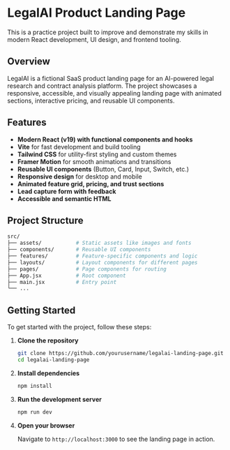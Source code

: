 # LegalAI Product Landing Page

This is a practice project built to improve and demonstrate my skills in modern React development, UI design, and frontend tooling.

## Overview

LegalAI is a fictional SaaS product landing page for an AI-powered legal research and contract analysis platform. The project showcases a responsive, accessible, and visually appealing landing page with animated sections, interactive pricing, and reusable UI components.

## Features

- **Modern React (v19) with functional components and hooks**
- **Vite** for fast development and build tooling
- **Tailwind CSS** for utility-first styling and custom themes
- **Framer Motion** for smooth animations and transitions
- **Reusable UI components** (Button, Card, Input, Switch, etc.)
- **Responsive design** for desktop and mobile
- **Animated feature grid, pricing, and trust sections**
- **Lead capture form with feedback**
- **Accessible and semantic HTML**

## Project Structure

```bash
src/
├── assets/           # Static assets like images and fonts
├── components/       # Reusable UI components
├── features/         # Feature-specific components and logic
├── layouts/          # Layout components for different pages
├── pages/            # Page components for routing
├── App.jsx           # Root component
├── main.jsx          # Entry point
└── ...
```

## Getting Started

To get started with the project, follow these steps:

1. **Clone the repository**

   ```bash
   git clone https://github.com/yourusername/legalai-landing-page.git
   cd legalai-landing-page
   ```

2. **Install dependencies**

   ```bash
   npm install
   ```

3. **Run the development server**

   ```bash
   npm run dev
   ```

4. **Open your browser**

   Navigate to `http://localhost:3000` to see the landing page in action.


